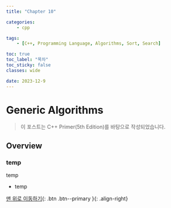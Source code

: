 ```yaml
---
title: "Chapter 10"

categories:
    - cpp

tags:
    - [C++, Programming Language, Algorithms, Sort, Search]

toc: true
toc_label: "목차"
toc_sticky: false
classes: wide

date: 2023-12-9
---
```


# Generic Algorithms

> 이 포스트는 C++ Primer(5th Edition)를 바탕으로 작성되었습니다.

## Overview

### temp
temp
- temp



[맨 위로 이동하기](#){: .btn .btn--primary }{: .align-right}